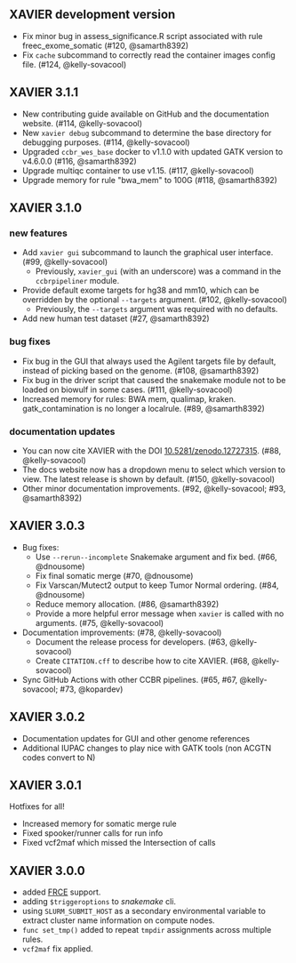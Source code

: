 ## XAVIER development version

- Fix minor bug in assess_significance.R script associated with rule freec_exome_somatic (#120, @samarth8392)
- Fix `cache` subcommand to correctly read the container images config file. (#124, @kelly-sovacool)

## XAVIER 3.1.1

- New contributing guide available on GitHub and the documentation website. (#114, @kelly-sovacool)
- New `xavier debug` subcommand to determine the base directory for debugging purposes. (#114, @kelly-sovacool)
- Upgraded `ccbr_wes_base` docker to v1.1.0 with updated GATK version to v4.6.0.0 (#116, @samarth8392)
- Upgrade multiqc container to use v1.15. (#117, @kelly-sovacool)
- Upgrade memory for rule "bwa_mem" to 100G (#118, @samarth8392)

## XAVIER 3.1.0

### new features

- Add `xavier gui` subcommand to launch the graphical user interface. (#99, @kelly-sovacool)
  - Previously, `xavier_gui` (with an underscore) was a command in the `ccbrpipeliner` module.
- Provide default exome targets for hg38 and mm10, which can be overridden by the optional `--targets` argument. (#102, @kelly-sovacool)
  - Previously, the `--targets` argument was required with no defaults.
- Add new human test dataset (#27, @samarth8392)

### bug fixes

- Fix bug in the GUI that always used the Agilent targets file by default, instead of picking based on the genome. (#108, @samarth8392)
- Fix bug in the driver script that caused the snakemake module not to be loaded on biowulf in some cases. (#111, @kelly-sovacool)
- Increased memory for rules: BWA mem, qualimap, kraken. gatk_contamination is no longer a localrule. (#89, @samarth8392)

### documentation updates

- You can now cite XAVIER with the DOI [10.5281/zenodo.12727315](https://doi.org/10.5281/zenodo.12727315). (#88, @kelly-sovacool)
- The docs website now has a dropdown menu to select which version to view. The latest release is shown by default. (#150, @kelly-sovacool)
- Other minor documentation improvements. (#92, @kelly-sovacool; #93, @samarth8392)

## XAVIER 3.0.3

- Bug fixes:
  - Use `--rerun--incomplete` Snakemake argument and fix bed. (#66, @dnousome)
  - Fix final somatic merge (#70, @dnousome)
  - Fix Varscan/Mutect2 output to keep Tumor Normal ordering. (#84, @dnousome)
  - Reduce memory allocation. (#86, @samarth8392)
  - Provide a more helpful error message when `xavier` is called with no arguments. (#75, @kelly-sovacool)
- Documentation improvements: (#78, @kelly-sovacool)
  - Document the release process for developers. (#63, @kelly-sovacool)
  - Create `CITATION.cff` to describe how to cite XAVIER. (#68, @kelly-sovacool)
- Sync GitHub Actions with other CCBR pipelines. (#65, #67, @kelly-sovacool; #73, @kopardev)

## XAVIER 3.0.2

- Documentation updates for GUI and other genome references
- Additional IUPAC changes to play nice with GATK tools (non ACGTN codes convert to N)

## XAVIER 3.0.1

Hotfixes for all!

- Increased memory for somatic merge rule
- Fixed spooker/runner calls for run info
- Fixed vcf2maf which missed the Intersection of calls

## XAVIER 3.0.0

- added [FRCE](https://ncifrederick.cancer.gov/staff/frce/welcome) support.
- adding `$triggeroptions` to _snakemake_ cli.
- using `SLURM_SUBMIT_HOST` as a secondary environmental variable to extract cluster name information on compute nodes.
- `func set_tmp()` added to repeat `tmpdir` assignments across multiple rules.
- `vcf2maf` fix applied.
